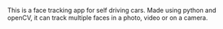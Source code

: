 This is a face tracking app for self driving cars. Made using python and openCV, it can track multiple faces in a photo, video or on a camera.

